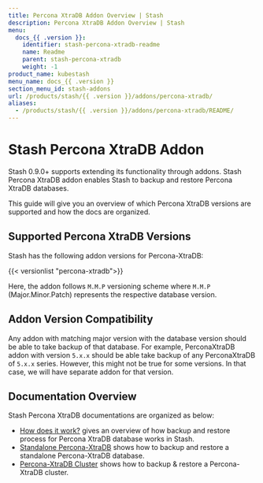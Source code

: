 ```yaml
---
title: Percona XtraDB Addon Overview | Stash
description: Percona XtraDB Addon Overview | Stash
menu:
  docs_{{ .version }}:
    identifier: stash-percona-xtradb-readme
    name: Readme
    parent: stash-percona-xtradb
    weight: -1
product_name: kubestash
menu_name: docs_{{ .version }}
section_menu_id: stash-addons
url: /products/stash/{{ .version }}/addons/percona-xtradb/
aliases:
  - /products/stash/{{ .version }}/addons/percona-xtradb/README/
---
```


# Stash Percona XtraDB Addon

Stash 0.9.0+ supports extending its functionality through addons. Stash Percona XtraDB addon enables Stash to backup and restore Percona XtraDB databases.

This guide will give you an overview of which Percona XtraDB versions are supported and how the docs are organized.

## Supported Percona XtraDB Versions


Stash has the following addon versions for Percona-XtraDB:

{{< versionlist "percona-xtradb">}}

Here, the addon follows `M.M.P` versioning scheme where `M.M.P` (Major.Minor.Patch) represents the respective database version.

## Addon Version Compatibility

Any addon with matching major version with the database version should be able to take backup of that database. For example, PerconaXtraDB addon with version `5.x.x` should be able take backup of any PerconaXtraDB of `5.x.x` series. However, this might not be true for some versions. In that case, we will have separate addon for that version.

## Documentation Overview

Stash Percona XtraDB documentations are organized as below:

- [How does it work?](/docs/addons/percona-xtradb/overview/index.md) gives an overview of how backup and restore process for Percona XtraDB database works in Stash.
- [Standalone Percona-XtraDB](/docs/addons/percona-xtradb/standalone/index.md) shows how to backup and restore a standalone Percona-XtraDB database.
- [Percona-XtraDB Cluster](/docs/addons/percona-xtradb/cluster/index.md) shows how to backup & restore  a Percona-XtraDB cluster.
